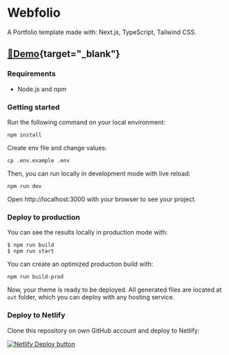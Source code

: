 # Webfolio

A Portfolio template made with: Next.js, TypeScript, Tailwind CSS.

## [👀Demo](https://webfolio.ir){target="_blank"}

### Requirements

- Node.js and npm

### Getting started

Run the following command on your local environment:

```
npm install
```

Create env file and change values:

```
cp .env.example .env
```

Then, you can run locally in development mode with live reload:

```
npm run dev
```

Open http://localhost:3000 with your browser to see your project.

### Deploy to production

You can see the results locally in production mode with:

```
$ npm run build
$ npm run start
```

You can create an optimized production build with:

```
npm run build-prod
```

Now, your theme is ready to be deployed. All generated files are located at `out` folder, which you can deploy with any hosting service.

### Deploy to Netlify

Clone this repository on own GitHub account and deploy to Netlify:

[![Netlify Deploy button](https://www.netlify.com/img/deploy/button.svg)](https://app.netlify.com/start/deploy?repository=https://github.com/rezaglmy/webfolio)

